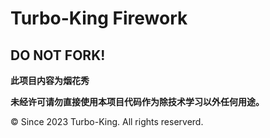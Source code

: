# Turbo-King Firework

## DO NOT FORK!

**此项目内容为烟花秀**

**未经许可请勿直接使用本项目代码作为除技术学习以外任何用途。**

© Since 2023 Turbo-King. All rights reserverd.
